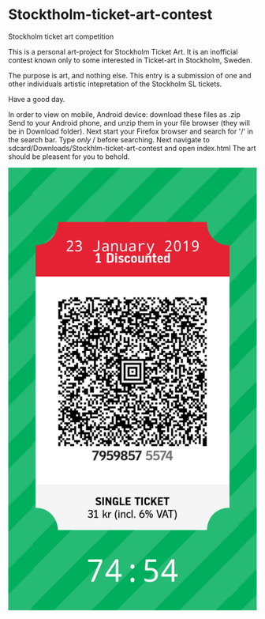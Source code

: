 # Stocktholm-ticket-art-contest
Stockholm ticket art competition

This is a personal art-project for Stockholm Ticket Art. It is an inofficial contest known only to some interested in Ticket-art in Stockholm, Sweden.

The purpose is art, and nothing else. This entry is a submission of one and other individuals artistic intepretation of the Stockholm SL tickets. 

Have a good day.

In order to view on mobile, Android device: download these files as .zip
Send to your Android phone, and unzip them in your file browser (they will be in Download folder).
Next start your Firefox browser and search for '/' in the search bar. Type *only* / before searching.
Next navigate to sdcard/Downloads/Stockhlm-ticket-art-contest and open index.html 
The art should be pleasent for you to behold.

![Screenshot](screenshot.png)

